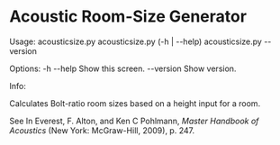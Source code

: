# Acoustic Room-Size Generator

Usage:
  acousticsize.py <height>
  acousticsize.py (-h | --help)
  acousticsize.py --version

Options:
  -h --help     Show this screen.
  --version     Show version.

Info:

Calculates Bolt-ratio room sizes based on a height input for a room.

See In Everest, F. Alton, and Ken C Pohlmann, _Master Handbook of Acoustics_ (New York: McGraw-Hill, 2009), p. 247.
